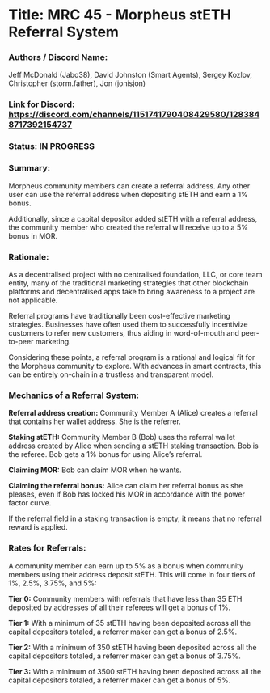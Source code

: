 # Title: MRC 45 - Morpheus stETH Referral System

### Authors / Discord Name: 
Jeff McDonald (Jabo38), David Johnston (Smart Agents), Sergey Kozlov, Christopher (storm.father), Jon (jonisjon)

### Link for Discord: https://discord.com/channels/1151741790408429580/1283848717392154737

### Status: IN PROGRESS

### Summary: 
Morpheus community members can create a referral address. Any other user can use the referral address when depositing stETH and earn a 1% bonus.

Additionally, since a capital depositor added stETH with a referral address, the community member who created the referral will receive up to a 5% bonus in MOR.

### Rationale: 
As a decentralised project with no centralised foundation, LLC, or core team entity, many of the traditional marketing strategies that other blockchain platforms and decentralised apps take to bring awareness to a project are not applicable.

Referral programs have traditionally been cost-effective marketing strategies. Businesses have often used them to successfully incentivize customers to refer new customers, thus aiding in word-of-mouth and peer-to-peer marketing.

Considering these points, a referral program is a rational and logical fit for the Morpheus community to explore. With advances in smart contracts, this can be entirely on-chain in a trustless and transparent model.  

### Mechanics of a Referral System:

**Referral address creation:** Community Member A (Alice) creates a referral that contains her wallet address. She is the referrer. 

**Staking stETH:** Community Member B (Bob) uses the referral wallet address created by Alice when sending a stETH staking transaction. Bob is the referee. Bob gets a 1% bonus for using Alice’s referral. 

**Claiming MOR:** Bob can claim MOR when he wants. 

**Claiming the referral bonus:** Alice can claim her referral bonus as she pleases, even if Bob has locked his MOR in accordance with the power factor curve.  

If the referral field in a staking transaction is empty, it means that no referral reward is applied.

### Rates for Referrals: 
A community member can earn up to 5% as a bonus when community members using their address deposit stETH.  This will come in four tiers of 1%, 2.5%, 3.75%, and 5%:

**Tier 0:** Community members with referrals that have less than 35 ETH deposited by addresses of all their referees will get a bonus of 1%.

**Tier 1:** With a minimum of 35 stETH having been deposited across all the capital depositors totaled, a referrer maker can get a bonus of 2.5%.

**Tier 2:** With a minimum of 350 stETH having been deposited across all the capital depositors totaled, a referrer maker can get a bonus of 3.75%.

**Tier 3:** With a minimum of 3500 stETH having been deposited across all the capital depositors totaled, a referrer maker can get a bonus of 5%.



